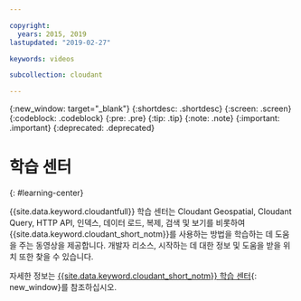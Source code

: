 ```yaml
---

copyright:
  years: 2015, 2019
lastupdated: "2019-02-27"

keywords: videos

subcollection: cloudant

---
```


{:new_window: target="_blank"}
{:shortdesc: .shortdesc}
{:screen: .screen}
{:codeblock: .codeblock}
{:pre: .pre}
{:tip: .tip}
{:note: .note}
{:important: .important}
{:deprecated: .deprecated}

<!-- Acrolinx: 2018-10-05 -->

# 학습 센터
{: #learning-center}

{{site.data.keyword.cloudantfull}} 학습 센터는 Cloudant Geospatial, Cloudant Query, HTTP API, 인덱스, 데이터 로드, 복제, 검색 및 보기를 비롯하여 {{site.data.keyword.cloudant_short_notm}}를 사용하는 방법을 학습하는 데 도움을 주는 동영상을 제공합니다. 개발자 리소스, 시작하는 데 대한 정보 및 도움을 받을 위치 또한 찾을 수 있습니다. 

자세한 정보는 [{{site.data.keyword.cloudant_short_notm}} 학습 센터](http://ibm.biz/cloudant-learning){: new_window}를 참조하십시오.
